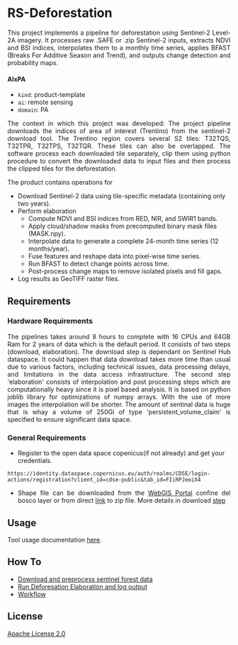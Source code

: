 # RS-Deforestation

<p align="justify">This project implements a pipeline for deforestation using Sentinel-2 Level-2A imagery. It processes raw .SAFE or .zip Sentinel-2 inputs, extracts NDVI and BSI indices, interpolates them to a monthly time series, applies BFAST (Breaks For Additive Season and Trend), and outputs change detection and probability maps.</p>

#### AIxPA

- `kind`: product-template
- `ai`: remote sensing
- `domain`: PA

<p align="justify">The context in which this project was developed: The project pipeline downloads the indices of area of interest (Trentino) from the sentinel-2 download tool. The Trentino region covers several S2 tiles: T32TQS, T32TPR, T32TPS, T32TQR. These tiles can also be overlapped. The software process each downloaded tile separately, clip them using python procedure to convert the downloaded data to input files and then process the clipped tiles for the deforestation.</p>

The product contains operations for

- Download Sentinel-2 data using tile-specific metadata (containing only two years).
- Perform elaboration
  - Compute NDVI and BSI indices from RED, NIR, and SWIR1 bands.
  - Apply cloud/shadow masks from precomputed binary mask files (MASK.npy).
  - Interpolate data to generate a complete 24-month time series (12 months/year).
  - Fuse features and reshape data into pixel-wise time series.
  - Run BFAST to detect change points across time.
  - Post-process change maps to remove isolated pixels and fill gaps.
- Log results as GeoTIFF raster files.

## Requirements

### Hardware Requirements

<p align="justify">The pipelines takes around 8 hours to complete with 16 CPUs and 64GB Ram for 2 years of data which is the default period. It consists of two steps (download, elaboration). The download step is dependant on Sentinel Hub dataspace. It could happen that data download takes more time than usual due to various factors, including technical issues, data processing delays, and limitations in the data access infrastructure. The second step 'elaboration' consists of interpolation and post processing steps which are computationally heavy since it is pixel based analysis. It is based on python joblib library for optimizations of numpy arrays. With the use of more images the interpolation will be shorter. The amount of sentinal data is huge that is whay a volume of 250Gi of type 'persistent_volume_claim' is specified to ensure significant data space.</p>

### General Requirements

- Register to the open data space copenicus(if not already) and get your credentials.

```
https://identity.dataspace.copernicus.eu/auth/realms/CDSE/login-actions/registration?client_id=cdse-public&tab_id=FIiRPJeoiX4
```

- <p align="justify">Shape file can be downloaded from the <a href="https://webgis.provincia.tn.it/">WebGIS Portal</a> confine del bosco layer or from direct <a href="https://siatservices.provincia.tn.it/idt/vector/p_TN_3d0874bc-7b9e-4c95-b885-0f7c610b08fa.zip">link</a> to zip file. More details in download <a href="./docs/howto/download.md">step</a></p>

## Usage

Tool usage documentation [here](./docs/usage.md).

## How To

- [Download and preprocess sentinel forest data](./docs/howto/download.md)
- [Run Deforesation Elaboration and log output ](./docs/howto/elaborate.md)
- [Workflow](./docs/howto/workflow.md)

## License

[Apache License 2.0](./LICENSE)
